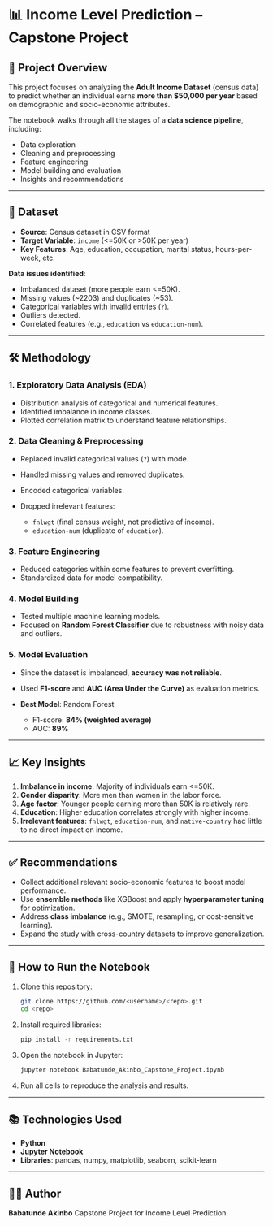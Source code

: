 # 📊 Income Level Prediction – Capstone Project

## 📌 Project Overview

This project focuses on analyzing the **Adult Income Dataset** (census data) to predict whether an individual earns **more than \$50,000 per year** based on demographic and socio-economic attributes.

The notebook walks through all the stages of a **data science pipeline**, including:

* Data exploration
* Cleaning and preprocessing
* Feature engineering
* Model building and evaluation
* Insights and recommendations

---

## 📂 Dataset

* **Source**: Census dataset in CSV format
* **Target Variable**: `income` (<=50K or >50K per year)
* **Key Features**: Age, education, occupation, marital status, hours-per-week, etc.

**Data issues identified**:

* Imbalanced dataset (more people earn <=50K).
* Missing values (\~2203) and duplicates (\~53).
* Categorical variables with invalid entries (`?`).
* Outliers detected.
* Correlated features (e.g., `education` vs `education-num`).

---

## 🛠️ Methodology

### 1. Exploratory Data Analysis (EDA)

* Distribution analysis of categorical and numerical features.
* Identified imbalance in income classes.
* Plotted correlation matrix to understand feature relationships.

### 2. Data Cleaning & Preprocessing

* Replaced invalid categorical values (`?`) with mode.
* Handled missing values and removed duplicates.
* Encoded categorical variables.
* Dropped irrelevant features:

  * `fnlwgt` (final census weight, not predictive of income).
  * `education-num` (duplicate of `education`).

### 3. Feature Engineering

* Reduced categories within some features to prevent overfitting.
* Standardized data for model compatibility.

### 4. Model Building

* Tested multiple machine learning models.
* Focused on **Random Forest Classifier** due to robustness with noisy data and outliers.

### 5. Model Evaluation

* Since the dataset is imbalanced, **accuracy was not reliable**.
* Used **F1-score** and **AUC (Area Under the Curve)** as evaluation metrics.
* **Best Model**: Random Forest

  * F1-score: **84% (weighted average)**
  * AUC: **89%**

---

## 📈 Key Insights

1. **Imbalance in income**: Majority of individuals earn <=50K.
2. **Gender disparity**: More men than women in the labor force.
3. **Age factor**: Younger people earning more than 50K is relatively rare.
4. **Education**: Higher education correlates strongly with higher income.
5. **Irrelevant features**: `fnlwgt`, `education-num`, and `native-country` had little to no direct impact on income.

---

## ✅ Recommendations

* Collect additional relevant socio-economic features to boost model performance.
* Use **ensemble methods** like XGBoost and apply **hyperparameter tuning** for optimization.
* Address **class imbalance** (e.g., SMOTE, resampling, or cost-sensitive learning).
* Expand the study with cross-country datasets to improve generalization.

---

## 🚀 How to Run the Notebook

1. Clone this repository:

   ```bash
   git clone https://github.com/<username>/<repo>.git
   cd <repo>
   ```
2. Install required libraries:

   ```bash
   pip install -r requirements.txt
   ```
3. Open the notebook in Jupyter:

   ```bash
   jupyter notebook Babatunde_Akinbo_Capstone_Project.ipynb
   ```
4. Run all cells to reproduce the analysis and results.

---

## 📚 Technologies Used

* **Python**
* **Jupyter Notebook**
* **Libraries**: pandas, numpy, matplotlib, seaborn, scikit-learn

---

## 👨‍💻 Author

**Babatunde Akinbo**
Capstone Project for Income Level Prediction
